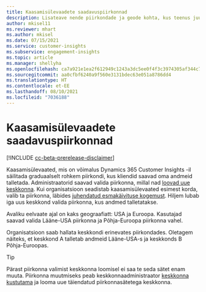 ```yaml
---
title: Kaasamisülevaadete saadavuspiirkonnad
description: Lisateave nende piirkondade ja geode kohta, kus teenus juurutatakse.
author: mkisel11
ms.reviewer: mhart
ms.author: mkisel
ms.date: 07/15/2021
ms.service: customer-insights
ms.subservice: engagement-insights
ms.topic: article
ms.manager: shellyha
ms.openlocfilehash: ca7a921e1ea2f612949c1243a3dc5ee0f4f3c3974305af344c77b870db3e00a9
ms.sourcegitcommit: aa0cfbf6240a9f560e3131bdec63e051a8786dd4
ms.translationtype: HT
ms.contentlocale: et-EE
ms.lasthandoff: 08/10/2021
ms.locfileid: "7036188"
---
```

# <a name="regional-availability-for-engagement-insights"></a>Kaasamisülevaadete saadavuspiirkonnad

[!INCLUDE [cc-beta-prerelease-disclaimer](includes/cc-beta-prerelease-disclaimer.md)]

Kaasamisülevaated, mis on võimalus Dynamics 365 Customer Insights -il säilitada graduaalselt rohkem piirkondi, kus kliendid saavad oma andmeid talletada. Administraatorid saavad valida piirkonna, millal nad [loovad uue keskkonna](manage-environments-workspaces.md#create-an-environment). Kui organisatsioon seadistab kaasamisülevaated esimest korda, valib ta piirkonna, läbides [juhendatud esmakäivituse kogemust](quickstart.md). Hiljem lubab iga uus keskkond valida piirkonna, kus andmed talletatakse.

Avaliku eelvaate ajal on kaks geograafiatt: USA ja Euroopa. Kasutajad saavad valida Lääne-USA piirkonna ja Põhja-Euroopa piirkonna vahel.

Organisatsioon saab hallata keskkondi erinevates piirkondades. Oletagem näiteks, et keskkond A talletab andmeid Lääne-USA-s ja keskkonds B Põhja-Euroopas.

> [!TIP]
> Pärast piirkonna valimist keskkonna loomisel ei saa te seda sätet enam muuta. Piirkonna muutmiseks peab keskkonnaadministraator [keskkonna kustutama](manage-environments-workspaces.md#delete-an-environment) ja looma uue täiendatud piirkonnasätetega keskkonna.

